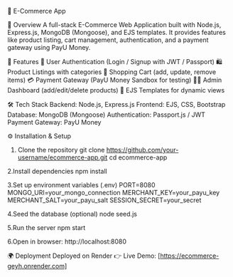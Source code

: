 🛒 E-Commerce App

📌 Overview
A full-stack E-Commerce Web Application built with Node.js, Express.js, MongoDB (Mongoose), and EJS templates.
It provides features like product listing, cart management, authentication, and a payment gateway using PayU Money.


🚀 Features
🔑 User Authentication (Login / Signup with JWT / Passport)
🛍️ Product Listings with categories
🛒 Shopping Cart (add, update, remove items)
💳 Payment Gateway (PayU Money Sandbox for testing)
👩‍💻 Admin Dashboard (add/edit/delete products)
🎨 EJS Templates for dynamic views


🛠️ Tech Stack
Backend: Node.js, Express.js
Frontend: EJS, CSS, Bootstrap
Database: MongoDB (Mongoose)
Authentication: Passport.js / JWT
Payment Gateway: PayU Money


⚙️ Installation & Setup
1. Clone the repository
git clone https://github.com/your-username/ecommerce-app.git
cd ecommerce-app

2.Install dependencies
npm install

3.Set up environment variables (.env)
PORT=8080
MONGO_URI=your_mongo_connection
MERCHANT_KEY=your_payu_key
MERCHANT_SALT=your_payu_salt
SESSION_SECRET=your_secret

4.Seed the database (optional)
node seed.js

5.Run the server
npm start

6.Open in browser:
http://localhost:8080


🌍 Deployment
Deployed on Render 
👉 Live Demo: [https://ecommerce-geyh.onrender.com]
